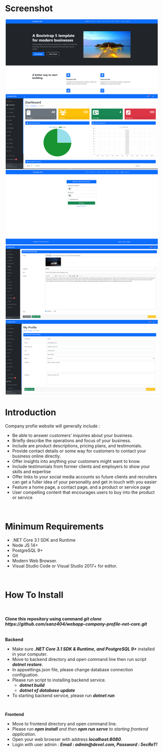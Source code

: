 # Screenshot

<p align="center">
    <img src="screenshots/home.png" width="500" />
    <br/>
    <img src="screenshots/admin-dashboard.png" width="500" />
    <br/>
    <img src="screenshots/login.png" width="500" />
    <br/>
    <img src="screenshots/admin-article.png" width="500" />
    <br/>
    <img src="screenshots/admin-profile.png" width="500" />
    <br/>
</p>

# Introduction
<p>Company profie website will generally include : </p>
<ul>
    <li>Be able to answer customers’ inquiries about your business.</li>
    <li>Briefly describe the operations and focus of your business.</li>
    <li>Include are product descriptions, pricing plans, and testimonials.</li>
    <li>Provide contact details or some way for customers to contact your business online directly.</li>
    <li>Offer insights into anything your customers might want to know.</li>
    <li>Include testimonials from former clients and employers to show your skills and expertise</li>
    <li>Offer links to your social media accounts so future clients and recruiters can get a fuller idea of your personality and get in touch with you easier</li>
    <li>Feature a home page, a contact page, and a product or service page</li>
    <li>User compelling content that encourages users to buy into the product or service </li>
</ul>




<br/>

# Minimum Requirements
<ul>
    <li>.NET Core 3.1 SDK and Runtime</li>
    <li>Node JS 14+ </li>
    <li>PostgreSQL 9+</li>
    <li>Git</li>
    <li>Modern Web Browser.</li>
    <li>Visual Studio Code or Visual Studio 2017+ for editor.</li>
</ul>
<br/>


# How To Install
<br/>
<br/>
<strong>Clone this repository using command <em>git clone https://github.com/sanz404/webapp-company-profile-net-core.git</em></strong>
<br/>

<br/>
<br/>
<strong>Backend</strong>
<ul>
    <li>Make sure <em><strong>.NET Core 3.1 SDK & Runtime, and PostgreSQL 9+</strong></em> installed in your computer.</li>
    <li>Move to backend directory and open command line then run script <em><strong>dotnet restore</strong></em>.</li>
    <li>In appsettings.json file, please change database connection configuation.</li>
    <li>Please run script to installing backend service.
        <ul>
            <li><em><strong>dotnet build</strong></em></li>
            <li><em><strong>dotnet ef database update</strong></em></li>
        </ul>
    </li>
    <li>To starting backend service, please run <em><strong>dotnet run</strong></em></li>
</ul>

<br/>

<strong>Frontend</strong>
<ul>
    <li>Move to frontend directory and open command line.</li>
    <li>Please run <em><strong>npm install</strong> and then <strong>npm run serve</strong> to starting frontend application</em>.</li>
    <li>Open your web browser with address <em><strong>localhost:8080</strong></em>.</li>
    <li>Login with user admin : <em><strong>Email : admin@devel.com, Password : 5ecReT!</strong></em></li>
</ul>